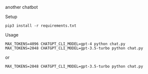 another chatbot

Setup
```
pip3 install -r requirements.txt
```

Usage 
```
MAX_TOKENS=4096 CHATGPT_CLI_MODEL=gpt-4 python chat.py
MAX_TOKENS=2048 CHATGPT_CLI_MODEL=gpt-3.5-turbo python chat.py
```

or

```
MAX_TOKENS=2048 CHATGPT_CLI_MODEL=gpt-3.5-turbo python chat.py
```
